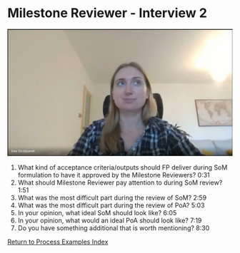 # **Milestone Reviewer - Interview 2**

[![Video Title](https://raw.githubusercontent.com/YanTirta/Catalyst-School-Indonesia-Media/refs/heads/main/Milestone%20Reviewer%202.jpg)](https://drive.google.com/file/d/1mGsMh_qtOd_n-Gt3m_EfDv2p2bSo7u_g/view?usp=drive_link)

1. What kind of acceptance criteria/outputs should FP deliver during SoM formulation to have it approved by the Milestone Reviewers? 0:31
2. What should Milestone Reviewer pay attention to during SoM review? 1:51
3. What was the most difficult part during the review of SoM? 2:59
4. What was the most difficult part during the review of PoA? 5:03
5. In your opinion, what ideal SoM should look like? 6:05
6. In your opinion, what would an ideal PoA should look like? 7:19
7. Do you have something additional that is worth mentioning? 8:30

[Return to Process Examples Index](https://docs.projectcatalyst.io/catalyst-basics/project-onboarding/f10-milestone-reviewers-guide/milestone-reviewer-process-examples)
